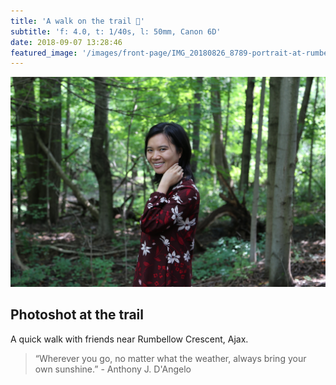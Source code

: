 ```yaml
---
title: 'A walk on the trail 🌲'
subtitle: 'f: 4.0, t: 1/40s, l: 50mm, Canon 6D'
date: 2018-09-07 13:28:46
featured_image: '/images/front-page/IMG_20180826_8789-portrait-at-rumbellow-trail-1600x1100.jpg'
---
```


![](/images/front-page/IMG_20180826_8789-portrait-at-rumbellow-trail-1600x1100.jpg)

## Photoshot at the trail
A quick walk with friends near Rumbellow Crescent, Ajax.
 
> “Wherever you go, no matter what the weather, always bring your own sunshine.” - Anthony J. D'Angelo